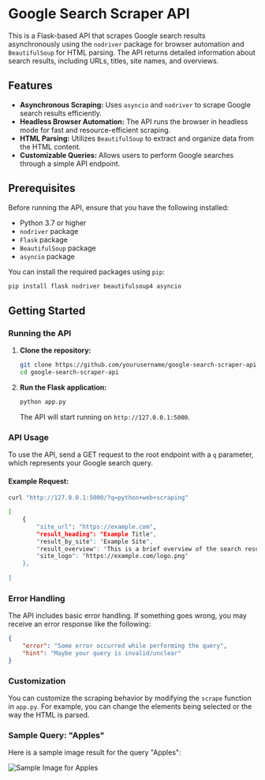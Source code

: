 # Google Search Scraper API

This is a Flask-based API that scrapes Google search results asynchronously using the `nodriver` package for browser automation and `BeautifulSoup` for HTML parsing. The API returns detailed information about search results, including URLs, titles, site names, and overviews.

## Features

- **Asynchronous Scraping:** Uses `asyncio` and `nodriver` to scrape Google search results efficiently.
- **Headless Browser Automation:** The API runs the browser in headless mode for fast and resource-efficient scraping.
- **HTML Parsing:** Utilizes `BeautifulSoup` to extract and organize data from the HTML content.
- **Customizable Queries:** Allows users to perform Google searches through a simple API endpoint.

## Prerequisites

Before running the API, ensure that you have the following installed:

- Python 3.7 or higher
- `nodriver` package
- `Flask` package
- `BeautifulSoup` package
- `asyncio` package

You can install the required packages using `pip`:

```bash
pip install flask nodriver beautifulsoup4 asyncio
```

## Getting Started

### Running the API

1. **Clone the repository:**

    ```bash
    git clone https://github.com/yourusername/google-search-scraper-api.git
    cd google-search-scraper-api
    ```

2. **Run the Flask application:**

    ```bash
    python app.py
    ```

    The API will start running on `http://127.0.0.1:5000`.

### API Usage

To use the API, send a GET request to the root endpoint with a `q` parameter, which represents your Google search query.

#### Example Request:

```bash
curl "http://127.0.0.1:5000/?q=python+web+scraping"

[
    {
        "site_url": "https://example.com",
        "result_heading": "Example Title",
        "result_by_site": "Example Site",
        "result_overview": "This is a brief overview of the search result.",
        "site_logo": "https://example.com/logo.png"
    },
    
]
```
### Error Handling

The API includes basic error handling. If something goes wrong, you may receive an error response like the following:

```json
{
    "error": "Some error occurred while performing the query",
    "hint": "Maybe your query is invalid/unclear"
}
```
### Customization

You can customize the scraping behavior by modifying the `scrape` function in `app.py`. For example, you can change the elements being selected or the way the HTML is parsed.

### Sample Query: "Apples"

Here is a sample image result for the query "Apples":

![Sample Image for Apples](https://example.com/path-to-your-image.jpg)

